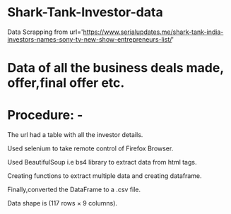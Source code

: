 # Shark-Tank-Investor-data
Data Scrapping from url='https://www.serialupdates.me/shark-tank-india-investors-names-sony-tv-new-show-entrepreneurs-list/'
# Data of all the business deals made, offer,final offer etc.
# Procedure: -
The url had a table with all the investor details.

Used selenium to take remote control of Firefox Browser.

Used BeautifulSoup i.e bs4 library to extract data from html tags.

Creating functions to extract multiple data and creating dataframe.

Finally,converted the DataFrame to a .csv file.

Data shape is (117 rows × 9 columns).
